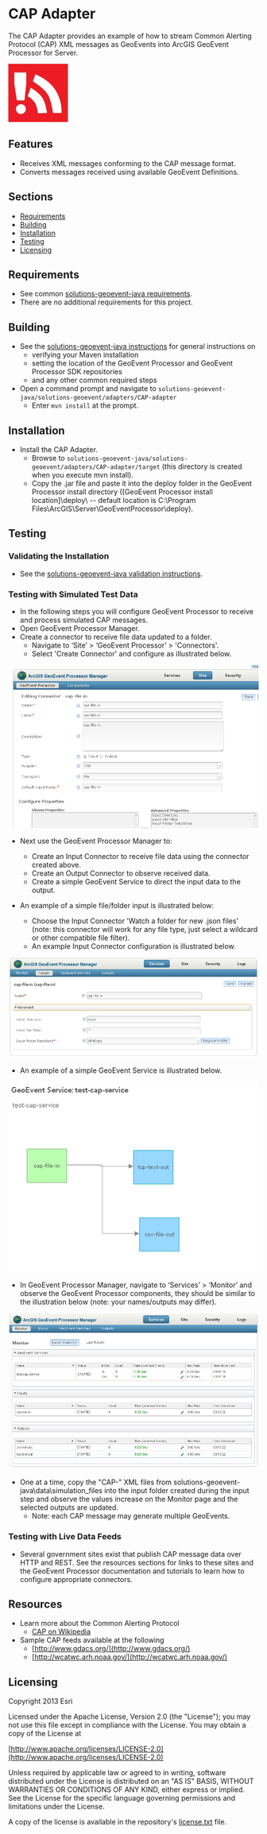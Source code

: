 ﻿# CAP Adapter

The CAP Adapter provides an example of how to stream Common Alerting Protocol (CAP) XML messages as GeoEvents into ArcGIS GeoEvent Processor for Server.

![Image of geomessage-adapter](CAP_logo.JPG)

## Features

* Receives XML messages conforming to the CAP message format.
* Converts messages received using available GeoEvent Definitions.

## Sections

* [Requirements](#requirements)
* [Building](#building)
* [Installation](#installation)
* [Testing](#testing)
* [Licensing](#licensing)

## Requirements

* See common [solutions-geoevent-java requirements](../../../README.md#requirements).
* There are no additional requirements for this project.

## Building 

* See the [solutions-geoevent-java instructions](../../../README.md#instructions) for general instructions on 
    * verifying your Maven installation
    * setting the location of the GeoEvent Processor and GeoEvent Processor SDK repositories
    * and any other common required steps
* Open a command prompt and navigate to `solutions-geoevent-java/solutions-geoevent/adapters/CAP-adapter`
    * Enter `mvn install` at the prompt.

## Installation

* Install the CAP Adapter.
    * Browse to `solutions-geoevent-java/solutions-geoevent/adapters/CAP-adapter/target` (this directory is created when you execute mvn install).
    * Copy the .jar file and paste it into the deploy folder in the GeoEvent Processor install directory ([GeoEvent Processor install location]\deploy\ -- default location is C:\Program Files\ArcGIS\Server\GeoEventProcessor\deploy).

## Testing

### Validating the Installation
 
* See the [solutions-geoevent-java validation instructions](../../../README.md#validating-install).

### Testing with Simulated Test Data

* In the following steps you will configure GeoEvent Processor to receive and process simulated CAP messages.
* Open GeoEvent Processor Manager.
* Create a connector to receive file data updated to a folder.
    * Navigate to ‘Site’ > ‘GeoEvent Processor’ > 'Connectors'.
    * Select 'Create Connector' and configure as illustrated below.

![Image of create connector](doc/create-connector.png)

* Next use the GeoEvent Processor Manager to:
    * Create an Input Connector to receive file data using the connector created above. 
    * Create an Output Connector to observe received data.
    * Create a simple GeoEvent Service to direct the input data to the output.

* An example of a simple file/folder input is illustrated below: 
    * Choose the Input Connector 'Watch a folder for new .json files' (note: this connector will work for any file type, just select a wildcard or other compatible file filter).
    * An example Input Connector configuration is illustrated below.

![Image of input settings](doc/input-settings.png)

* An example of a simple GeoEvent Service is illustrated below. 

![Image of service](doc/service.png)

* In GeoEvent Processor Manager, navigate to ‘Services’ > ‘Monitor’ and observe the GeoEvent Processor components, they should be similar to the illustration below (note: your names/outputs may differ).

![Image of monitor](doc/monitor.png)

* One at a time, copy the "CAP-" XML files from solutions-geoevent-java\data\simulation_files into the input folder created during the input step and observe the values increase on the Monitor page and the selected outputs are updated. 
    * Note: each CAP message may generate multiple GeoEvents.

### Testing with Live Data Feeds

* Several government sites exist that publish CAP message data over HTTP and REST. See the resources sections for links to these sites and the GeoEvent Processor documentation and tutorials to learn how to configure appropriate connectors.

## Resources

* Learn more about the Common Alerting Protocol
    * [CAP on Wikipedia](http://en.wikipedia.org/wiki/Common_Alerting_Protocol)
* Sample CAP feeds available at the following 
    * [http://www.gdacs.org/](http://www.gdacs.org/)
    * [http://wcatwc.arh.noaa.gov/](http://wcatwc.arh.noaa.gov/)

## Licensing

Copyright 2013 Esri

Licensed under the Apache License, Version 2.0 (the "License");
you may not use this file except in compliance with the License.
You may obtain a copy of the License at

   [http://www.apache.org/licenses/LICENSE-2.0](http://www.apache.org/licenses/LICENSE-2.0)

Unless required by applicable law or agreed to in writing, software
distributed under the License is distributed on an "AS IS" BASIS,
WITHOUT WARRANTIES OR CONDITIONS OF ANY KIND, either express or implied.
See the License for the specific language governing permissions and
limitations under the License.

A copy of the license is available in the repository's
[license.txt](../../../license.txt) file.
